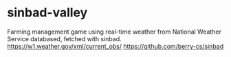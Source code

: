 # sinbad-valley
Farming management game using real-time weather from National Weather Service databased, fetched with sinbad.
https://w1.weather.gov/xml/current_obs/
https://github.com/berry-cs/sinbad
